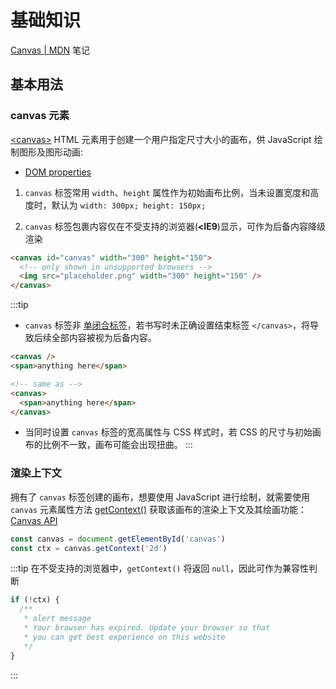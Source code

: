 # 基础知识

[Canvas | MDN](https://developer.mozilla.org/zh-CN/docs/Web/API/Canvas_API) 笔记

## 基本用法

### canvas 元素

[\<canvas\>](https://developer.mozilla.org/en-US/docs/Web/HTML/Element/canvas) HTML 元素用于创建一个用户指定尺寸大小的画布，供 JavaScript 绘制图形及图形动画:

- [DOM properties](https://developer.mozilla.org/en-US/docs/Web/API/HTMLCanvasElement)

1. `canvas` 标签常用 `width`、`height` 属性作为初始画布比例，当未设置宽度和高度时，默认为 `width: 300px; height: 150px;`

2. `canvas` 标签包裹内容仅在不受支持的浏览器(**<IE9**)显示，可作为后备内容降级渲染

```html
<canvas id="canvas" width="300" height="150">
  <!-- only shown in unsupported browsers -->
  <img src="placeholder.png" width="300" height="150" />
</canvas>
```

:::tip

- `canvas` 标签非 [单闭合标签](https://developer.mozilla.org/en-US/docs/Glossary/Void_element#self-closing_tags)，若书写时未正确设置结束标签 `</canvas>`，将导致后续全部内容被视为后备内容。

```html
<canvas />
<span>anything here</span>

<!-- same as -->
<canvas>
  <span>anything here</span>
</canvas>
```

- 当同时设置 `canvas` 标签的宽高属性与 CSS 样式时，若 CSS 的尺寸与初始画布的比例不一致，画布可能会出现扭曲。
  :::

### 渲染上下文

拥有了 `canvas` 标签创建的画布，想要使用 JavaScript 进行绘制，就需要使用 `canvas` 元素属性方法 [getContext()](https://developer.mozilla.org/en-US/docs/Web/API/HTMLCanvasElement/getContext) 获取该画布的渲染上下文及其绘画功能：[Canvas API](#canvas-api)

```js
const canvas = document.getElementById('canvas')
const ctx = canvas.getContext('2d')
```

:::tip
在不受支持的浏览器中，`getContext()` 将返回 `null`，因此可作为兼容性判断

```js
if (!ctx) {
  /**
   * alert message
   * Your browser has expired. Update your browser so that
   * you can get best experience on this website
   */
}
```

:::

